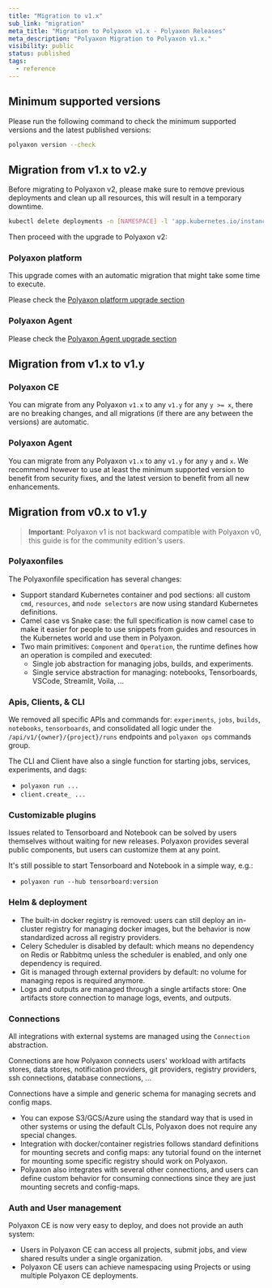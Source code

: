 ```yaml
---
title: "Migration to v1.x"
sub_link: "migration"
meta_title: "Migration to Polyaxon v1.x - Polyaxon Releases"
meta_description: "Polyaxon Migration to Polyaxon v1.x."
visibility: public
status: published
tags:
  - reference
---
```


## Minimum supported versions

Please run the following command to check the minimum supported versions and the latest published versions:

```bash
polyaxon version --check
```

## Migration from v1.x to v2.y

Before migrating to Polyaxon v2, please make sure to remove previous deployments and clean up all resources, this will result in a temporary downtime.

```bash
kubectl delete deployments -n [NAMESPACE] -l 'app.kubernetes.io/instance=polyaxon-1.20.0,app.kubernetes.io/part-of=polyaxon-core,app.kubernetes.io/managed-by=Helm'
```

Then proceed with the upgrade to Polyaxon v2:

### Polyaxon platform

This upgrade comes with an automatic migration that might take some time to execute.

Please check the [Polyaxon platform upgrade section](/docs/setup/platform/#upgrade-polyaxon)

### Polyaxon Agent

Please check the [Polyaxon Agent upgrade section](/docs/setup/agent/#upgrade-polyaxon-agent)

## Migration from v1.x to v1.y

### Polyaxon CE

You can migrate from any Polyaxon `v1.x` to any `v1.y` for any `y >= x`, there are no breaking changes, and all migrations (if there are any between the versions) are automatic.

### Polyaxon Agent

You can migrate from any Polyaxon `v1.x` to any `v1.y` for any `y` and `x`.
We recommend however to use at least the minimum supported version to benefit from security fixes, and the latest version to benefit from all new enhancements.

## Migration from v0.x to v1.y

> **Important**: Polyaxon v1 is not backward compatible with Polyaxon v0, this guide is for the community edition's users.

### Polyaxonfiles

The Polyaxonfile specification has several changes:
 * Support standard Kubernetes container and pod sections: all custom `cmd`, `resources`, and `node selectors` are now using standard Kubernetes definitions.
 * Camel case vs Snake case: the full specification is now camel case to make it easier for people to use snippets from guides and resources in the Kubernetes world and use them in Polyaxon.
 * Two main primitives: `Component` and `Operation`, the runtime defines how an operation is compiled and executed:
   * Single job abstraction for managing jobs, builds, and experiments.
   * Single service abstraction for managing: notebooks, Tensorboards, VSCode, Streamlit, Voila, ...

### Apis, Clients, & CLI

We removed all specific APIs and commands for: `experiments`, `jobs`, `builds`, `notebooks`, `tensorboards`,
and consolidated all logic under the `/api/v1/{owner}/{project}/runs` endpoints and `polyaxon ops` commands group.

The CLI and Client have also a single function for starting jobs, services, experiments, and dags:
 * `polyaxon run ...`
 * `client.create_ ...`

### Customizable plugins

Issues related to Tensorboard and Notebook can be solved by users themselves without waiting for new releases. Polyaxon provides several public components,
but users can customize them at any point.

It's still possible to start Tensorboard and Notebook in a simple way, e.g.:

 * `polyaxon run --hub tensorboard:version`

### Helm & deployment

 * The built-in docker registry is removed: users can still deploy an in-cluster registry for managing docker images,
   but the behavior is now standardized across all registry providers.
 * Celery Scheduler is disabled by default: which means no dependency on Redis or Rabbitmq unless the scheduler is enabled, and only one dependency is required.
 * Git is managed through external providers by default: no volume for managing repos is required anymore.
 * Logs and outputs are managed through a single artifacts store: One artifacts store connection to manage logs, events, and outputs.

### Connections

All integrations with external systems are managed using the `Connection` abstraction.

Connections are how Polyaxon connects users' workload with artifacts stores, data stores,
notification providers, git providers, registry providers, ssh connections, database connections, ...

Connections have a simple and generic schema for managing secrets and config maps.

 * You can expose S3/GCS/Azure using the standard way that is used in other systems or using the default CLIs, Polyaxon does not require any special changes.
 * Integration with docker/container registries follows standard definitions for mounting secrets and config maps: any tutorial found on the internet for mounting some specific registry should work on Polyaxon.
 * Polyaxon also integrates with several other connections, and users can define custom behavior for consuming connections since they are just mounting secrets and config-maps.

### Auth and User management

Polyaxon CE is now very easy to deploy, and does not provide an auth system:
 * Users in Polyaxon CE can access all projects, submit jobs, and view shared results under a single organization.
 * Polyaxon CE users can achieve namespacing using Projects or using multiple Polyaxon CE deployments.
